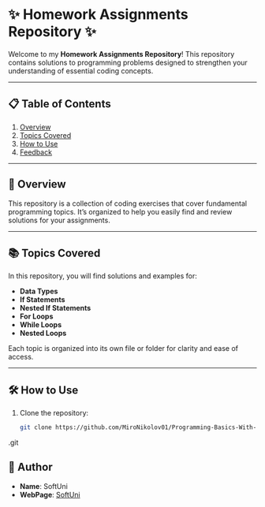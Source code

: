 # ✨ Homework Assignments Repository ✨

Welcome to my **Homework Assignments Repository**! This repository contains solutions to programming problems designed to strengthen your understanding of essential coding concepts.

---

## 📋 Table of Contents

1. [Overview](#overview)
2. [Topics Covered](#topics-covered)
3. [How to Use](#how-to-use)
4. [Feedback](#feedback)

---

## 📝 Overview

This repository is a collection of coding exercises that cover fundamental programming topics. It’s organized to help you easily find and review solutions for your assignments.

---

## 📚 Topics Covered

In this repository, you will find solutions and examples for:

- **Data Types**
- **If Statements**
- **Nested If Statements**
- **For Loops**
- **While Loops**
- **Nested Loops**

Each topic is organized into its own file or folder for clarity and ease of access.

---

## 🛠️ How to Use

1. Clone the repository:
   ```bash
   git clone https://github.com/MiroNikolov01/Programming-Basics-With-CCharp-SoftUni-
.git

## 👤 Author

- **Name**: SoftUni  
- **WebPage**: [SoftUni](https://softuni.bg/)  
